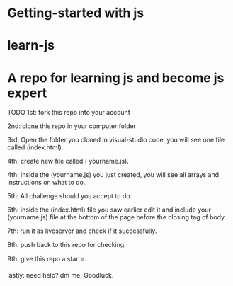 # Getting-started with js

# learn-js

# A repo for learning js and become js expert

TODO
1st: fork this repo into your account

2nd: clone this repo in your computer folder

3rd: Open the folder you cloned in visual-studio code, you will see one file called (index.html).

4th:  create new file called ( yourname.js).

4th: inside the (yourname.js) you just created, you will see all arrays and instructions on what to do.

5th: All challenge should you accept to do.

6th: inside the (index.html) file you saw earlier edit it and include your (yourname.js) file at the bottom of the page before the closing tag of body.

7th: run it as liveserver and check if it successfully.

8th: push back to this repo for checking.

9th: give this repo a star ⭐.

lastly: need help? dm me;
Goodluck.
